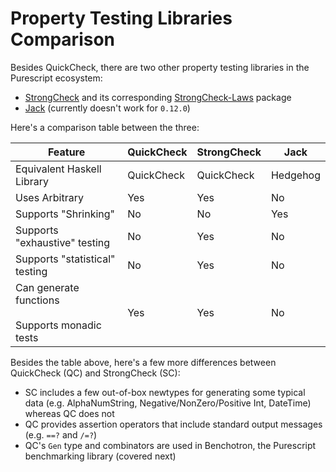 # Property Testing Libraries Comparison

Besides QuickCheck, there are two other property testing libraries in the Purescript ecosystem:
- [StrongCheck](https://pursuit.purescript.org/packages/purescript-strongcheck/4.1.1/docs/Test.StrongCheck.Perturb) and its corresponding [StrongCheck-Laws](https://pursuit.purescript.org/packages/purescript-strongcheck-laws/2.0.0/docs/Test.StrongCheck.Laws) package
- [Jack](https://pursuit.purescript.org/packages/purescript-jack/2.0.0) (currently doesn't work for `0.12.0`)

Here's a comparison table between the three:

| Feature | QuickCheck | StrongCheck | Jack |
| - | - | - | - |
| Equivalent Haskell Library | QuickCheck | QuickCheck | Hedgehog |
| Uses Arbitrary | Yes | Yes | No
| Supports "Shrinking" | No | No | Yes
| Supports "exhaustive" testing | No | Yes | No
| Supports "statistical" testing | No | Yes | No
| Can generate functions<br><br>Supports monadic tests | Yes | Yes | No

Besides the table above, here's a few more differences between QuickCheck (QC) and StrongCheck (SC):
- SC includes a few out-of-box newtypes for generating some typical data (e.g. AlphaNumString, Negative/NonZero/Positive Int, DateTime) whereas QC does not
- QC provides assertion operators that include standard output messages (e.g. `==?` and `/=?`)
- QC's `Gen` type and combinators are used in Benchotron, the Purescript benchmarking library (covered next)
